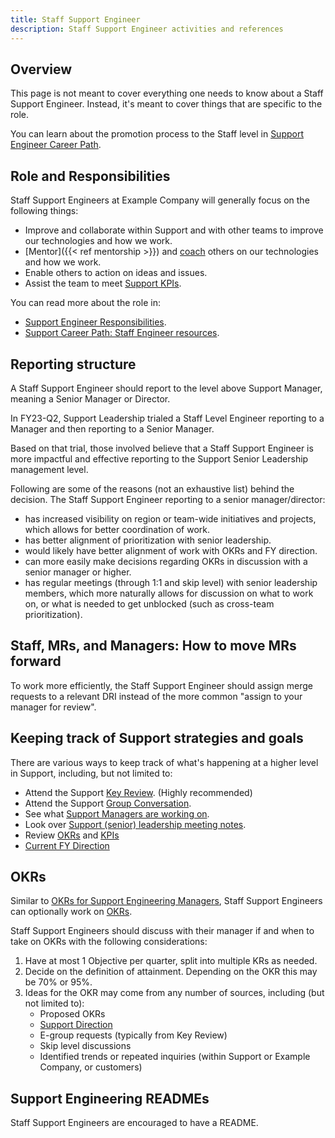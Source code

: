 ```yaml
---
title: Staff Support Engineer
description: Staff Support Engineer activities and references
---
```


## Overview

This page is not meant to cover everything one needs to know about a Staff Support Engineer.
Instead, it's meant to cover things that are specific to the role.

You can learn about the promotion process to the Staff level in [Support Engineer Career Path](/handbook/support/support-engineer-career-path#path-to-promotion-staff-engineering).

## Role and Responsibilities

Staff Support Engineers at Example Company will generally focus on the following things:

- Improve and collaborate within Support and with other teams to improve our technologies and how we work.
- [Mentor]({{< ref mentorship >}}) and [coach](/handbook/leadership/coaching/) others on our technologies and how we work.
- Enable others to action on ideas and issues.
- Assist the team to meet [Support KPIs](/handbook/support/performance-indicators.md).

You can read more about the role in:

- [Support Engineer Responsibilities](/handbook/support/support-engineer-responsibilities).
- [Support Career Path: Staff Engineer resources](/handbook/support/support-engineer-career-path#considerations-and-recommendations-1).

## Reporting structure

A Staff Support Engineer should report to the level above Support Manager, meaning a Senior Manager or Director.

In FY23-Q2, Support Leadership trialed a Staff Level Engineer reporting to a Manager and then reporting to a Senior Manager.

Based on that trial, those involved believe that a Staff Support Engineer is more impactful and effective reporting to the Support Senior Leadership management level.

Following are some of the reasons (not an exhaustive list) behind the decision. The Staff Support Engineer reporting to a senior manager/director:

- has increased visibility on region or team-wide initiatives and projects, which allows for better coordination of work.
- has better alignment of prioritization with senior leadership.
- would likely have better alignment of work with OKRs and FY direction.
- can more easily make decisions regarding OKRs in discussion with a senior manager or higher.
- has regular meetings (through 1:1 and skip level) with senior leadership members, which more naturally allows for discussion on what to work on, or what is needed to get unblocked (such as cross-team prioritization).

## Staff, MRs, and Managers: How to move MRs forward

To work more efficiently, the Staff Support Engineer should assign merge requests to a relevant DRI instead of the more common "assign to your manager for review".

## Keeping track of Support strategies and goals

There are various ways to keep track of what's happening at a higher level in Support, including, but not limited to:

- Attend the Support [Key Review](/handbook/company/key-review/). (Highly recommended)
- Attend the Support [Group Conversation](/handbook/company/group-conversations/).
- See what [Support Managers are working on](/handbook/support/managers/_index.md#how-to-see-what-the-support-managers-are-working-on).
- Look over [Support (senior) leadership meeting notes](/handbook/support/managers/_index.md#support-leadership-meetings).
- Review [OKRs](../#okrs) and [KPIs](/handbook/support/performance-indicators.md)
- [Current FY Direction](/handbook/support/_index.md#fy23-direction)

## OKRs

Similar to [OKRs for Support Engineering Managers](/handbook/support/managers/_index.md#okrs), Staff Support Engineers can optionally work on [OKRs](/handbook/engineering/#engineering-okr-process).

Staff Support Engineers should discuss with their manager if and when to take on OKRs with the following considerations:

1. Have at most 1 Objective per quarter, split into multiple KRs as needed.
1. Decide on the definition of attainment. Depending on the OKR this may be 70% or 95%.
1. Ideas for the OKR may come from any number of sources, including (but not limited to):
    - Proposed OKRs
    - [Support Direction](/handbook/support/_index.md#fy23-direction)
    - E-group requests (typically from Key Review)
    - Skip level discussions
    - Identified trends or repeated inquiries (within Support or Example Company, or customers)

## Support Engineering READMEs

Staff Support Engineers are encouraged to have a README.
